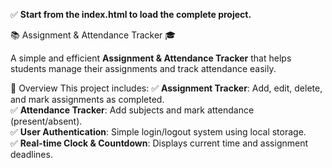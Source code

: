 

✅ **Start from the index.html to load the complete project.**


📚 Assignment & Attendance Tracker 🎓

A simple and efficient **Assignment & Attendance Tracker** that helps students manage their assignments and track attendance easily.

🌟 Overview
This project includes:
✅ **Assignment Tracker**: Add, edit, delete, and mark assignments as completed.<br>
✅ **Attendance Tracker**: Add subjects and mark attendance (present/absent).<br>
✅ **User Authentication**: Simple login/logout system using local storage.<br>
✅ **Real-time Clock & Countdown**: Displays current time and assignment deadlines.<br>
